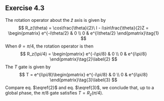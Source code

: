 ## Exercise 4.3

The rotation operator about the $\hat{z}$ axis is given by
$$
R_z(\theta) = \cos\frac{\theta}{2}\ I - i\sin\frac{\theta}{2}Z = \begin{pmatrix}
e^{-i\theta/2} & 0 \\ 0 & e^{i\theta/2}
\end{pmatrix}\tag{1}
$$
When $\theta = \pi/4$​, the rotation operator is then
$$
R_z(\pi/4) = \begin{pmatrix}
e^{-i\pi/8} & 0 \\ 0 & e^{i\pi/8}
\end{pmatrix}\tag{2}\label{2}
$$
The $T$ gate is given by
$$
T = e^{i\pi/8}\begin{pmatrix}
e^{-i\pi/8} & 0 \\ 0 & e^{i\pi/8}
\end{pmatrix}\tag{3}\label{3}
$$
Compare eq. $\eqref{2}$ and eq. $\eqref{3}$, we conclude that, up to a global phase, the $\pi/8$ gate satisfies $T = R_z(\pi/4)$. 
